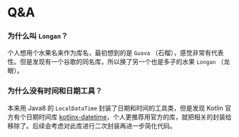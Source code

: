 # Q&A

### 为什么叫 `Longan`？

个人想用个水果名来作为库名，最初想到的是 `Guava` （石榴），感觉非常有代表性。但是发现有一个谷歌的同名库，所以换了另一个也是多子的水果 `Longan` （龙眼）。

### 为什么没有时间和日期工具？

本来用 Java8 的 `LocalDataTime` 封装了日期和时间的工具类，但是发现 Kotlin 官方有个日期时间库 [kotlinx-datetime](https://github.com/Kotlin/kotlinx-datetime)，个人更推荐用官方的库，就把相关的封装给移除了。后续会考虑对此库进行二次封装再进一步简化代码。